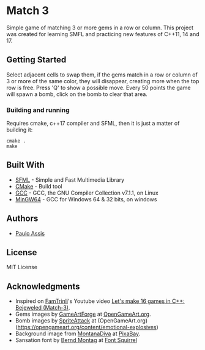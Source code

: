 # Match 3

Simple game of matching 3 or more gems in a row or column.
This project was created for learning SMFL and practicing new features of C++11, 14 and 17.

## Getting Started

Select adjacent cells to swap them, if the gems match in a row or column of 3 or more of the same color, they will disappear, creating more when the top row is free.
Press 'Q' to show a possible move.
Every 50 points the game will spawn a bomb, click on the bomb to clear that area.

### Building and running

Requires cmake, c++17 compiler and SFML, then it is just a matter of building it:

```
cmake .
make
```

## Built With

* [SFML](https://www.sfml-dev.org/) - Simple and Fast Multimedia Library
* [CMake](https://cmake.org/) - Build tool
* [GCC](https://gcc.gnu.org/) - GCC, the GNU Compiler Collection v7.1.1, on Linux
* [MinGW64](https://mingw-w64.org/doku.php) - GCC for Windows 64 & 32 bits, on windows

## Authors

* [Paulo Assis](https://github.com/Ottani)

## License

MIT License

## Acknowledgments

* Inspired on [FamTrinli](https://www.youtube.com/channel/UCC7qpnId5RIQruKDJOt2exw)'s Youtube video [Let's make 16 games in C++: Bejeweled (Match-3)](https://youtu.be/YNXrFOynalE).
* Gems images by [GameArtForge](https://opengameart.org/users/gameartforge) at [OpenGameArt.org](https://opengameart.org/content/gems-set-01).
* Bomb images by [SpriteAttack](https://opengameart.org/users/spriteattack) at (OpenGameArt.org)(https://opengameart.org/content/emotional-explosives)
* Background image from [MontanaDiva](https://pixabay.com/en/users/MontanaDiva-1981003/) at [PixaBay](https://pixabay.com/en/background-orange-blue-green-1247931/).
* Sansation font by [Bernd Montag](https://www.fontsquirrel.com/fonts/list/foundry/bernd-montag) at [Font Squirrel](https://www.fontsquirrel.com/fonts/sansation)
